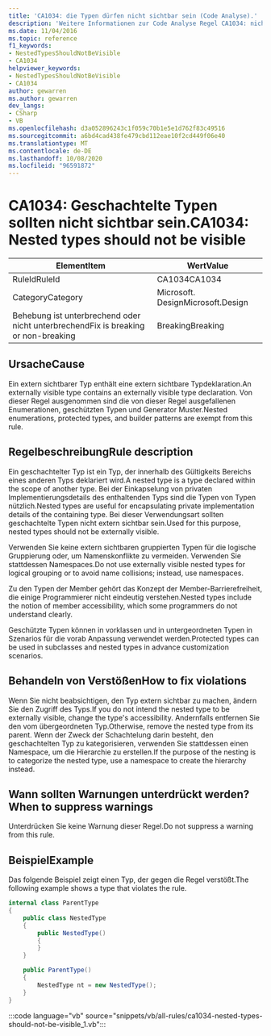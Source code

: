 ```yaml
---
title: 'CA1034: die Typen dürfen nicht sichtbar sein (Code Analyse).'
description: 'Weitere Informationen zur Code Analyse Regel CA1034: nicht sichtbare Typen sollten nicht sichtbar sein.'
ms.date: 11/04/2016
ms.topic: reference
f1_keywords:
- NestedTypesShouldNotBeVisible
- CA1034
helpviewer_keywords:
- NestedTypesShouldNotBeVisible
- CA1034
author: gewarren
ms.author: gewarren
dev_langs:
- CSharp
- VB
ms.openlocfilehash: d3a052896243c1f059c70b1e5e1d762f83c49516
ms.sourcegitcommit: a6bd4cad438fe479cbd112eae10f2cd449f06e40
ms.translationtype: MT
ms.contentlocale: de-DE
ms.lasthandoff: 10/08/2020
ms.locfileid: "96591872"
---
```

# <a name="ca1034-nested-types-should-not-be-visible"></a><span data-ttu-id="a9f2e-103">CA1034: Geschachtelte Typen sollten nicht sichtbar sein.</span><span class="sxs-lookup"><span data-stu-id="a9f2e-103">CA1034: Nested types should not be visible</span></span>

| <span data-ttu-id="a9f2e-104">Element</span><span class="sxs-lookup"><span data-stu-id="a9f2e-104">Item</span></span>                                     | <span data-ttu-id="a9f2e-105">Wert</span><span class="sxs-lookup"><span data-stu-id="a9f2e-105">Value</span></span>            |
|------------------------------------------|------------------|
| <span data-ttu-id="a9f2e-106">RuleId</span><span class="sxs-lookup"><span data-stu-id="a9f2e-106">RuleId</span></span>                                   | <span data-ttu-id="a9f2e-107">CA1034</span><span class="sxs-lookup"><span data-stu-id="a9f2e-107">CA1034</span></span>           |
| <span data-ttu-id="a9f2e-108">Category</span><span class="sxs-lookup"><span data-stu-id="a9f2e-108">Category</span></span>                                 | <span data-ttu-id="a9f2e-109">Microsoft. Design</span><span class="sxs-lookup"><span data-stu-id="a9f2e-109">Microsoft.Design</span></span> |
| <span data-ttu-id="a9f2e-110">Behebung ist unterbrechend oder nicht unterbrechend</span><span class="sxs-lookup"><span data-stu-id="a9f2e-110">Fix is breaking or non-breaking</span></span> | <span data-ttu-id="a9f2e-111">Breaking</span><span class="sxs-lookup"><span data-stu-id="a9f2e-111">Breaking</span></span>         |

## <a name="cause"></a><span data-ttu-id="a9f2e-112">Ursache</span><span class="sxs-lookup"><span data-stu-id="a9f2e-112">Cause</span></span>

<span data-ttu-id="a9f2e-113">Ein extern sichtbarer Typ enthält eine extern sichtbare Typdeklaration.</span><span class="sxs-lookup"><span data-stu-id="a9f2e-113">An externally visible type contains an externally visible type declaration.</span></span> <span data-ttu-id="a9f2e-114">Von dieser Regel ausgenommen sind die von dieser Regel ausgefallenen Enumerationen, geschützten Typen und Generator Muster.</span><span class="sxs-lookup"><span data-stu-id="a9f2e-114">Nested enumerations, protected types, and builder patterns are exempt from this rule.</span></span>

## <a name="rule-description"></a><span data-ttu-id="a9f2e-115">Regelbeschreibung</span><span class="sxs-lookup"><span data-stu-id="a9f2e-115">Rule description</span></span>

<span data-ttu-id="a9f2e-116">Ein geschachtelter Typ ist ein Typ, der innerhalb des Gültigkeits Bereichs eines anderen Typs deklariert wird.</span><span class="sxs-lookup"><span data-stu-id="a9f2e-116">A nested type is a type declared within the scope of another type.</span></span> <span data-ttu-id="a9f2e-117">Bei der Einkapselung von privaten Implementierungsdetails des enthaltenden Typs sind die Typen von Typen nützlich.</span><span class="sxs-lookup"><span data-stu-id="a9f2e-117">Nested types are useful for encapsulating private implementation details of the containing type.</span></span> <span data-ttu-id="a9f2e-118">Bei dieser Verwendungsart sollten geschachtelte Typen nicht extern sichtbar sein.</span><span class="sxs-lookup"><span data-stu-id="a9f2e-118">Used for this purpose, nested types should not be externally visible.</span></span>

<span data-ttu-id="a9f2e-119">Verwenden Sie keine extern sichtbaren gruppierten Typen für die logische Gruppierung oder, um Namenskonflikte zu vermeiden. Verwenden Sie stattdessen Namespaces.</span><span class="sxs-lookup"><span data-stu-id="a9f2e-119">Do not use externally visible nested types for logical grouping or to avoid name collisions; instead, use namespaces.</span></span>

<span data-ttu-id="a9f2e-120">Zu den Typen der Member gehört das Konzept der Member-Barrierefreiheit, die einige Programmierer nicht eindeutig verstehen.</span><span class="sxs-lookup"><span data-stu-id="a9f2e-120">Nested types include the notion of member accessibility, which some programmers do not understand clearly.</span></span>

<span data-ttu-id="a9f2e-121">Geschützte Typen können in vorklassen und in untergeordneten Typen in Szenarios für die vorab Anpassung verwendet werden.</span><span class="sxs-lookup"><span data-stu-id="a9f2e-121">Protected types can be used in subclasses and nested types in advance customization scenarios.</span></span>

## <a name="how-to-fix-violations"></a><span data-ttu-id="a9f2e-122">Behandeln von Verstößen</span><span class="sxs-lookup"><span data-stu-id="a9f2e-122">How to fix violations</span></span>

<span data-ttu-id="a9f2e-123">Wenn Sie nicht beabsichtigen, den Typ extern sichtbar zu machen, ändern Sie den Zugriff des Typs.</span><span class="sxs-lookup"><span data-stu-id="a9f2e-123">If you do not intend the nested type to be externally visible, change the type's accessibility.</span></span> <span data-ttu-id="a9f2e-124">Andernfalls entfernen Sie den vom übergeordneten Typ.</span><span class="sxs-lookup"><span data-stu-id="a9f2e-124">Otherwise, remove the nested type from its parent.</span></span> <span data-ttu-id="a9f2e-125">Wenn der Zweck der Schachtelung darin besteht, den geschachtelten Typ zu kategorisieren, verwenden Sie stattdessen einen Namespace, um die Hierarchie zu erstellen.</span><span class="sxs-lookup"><span data-stu-id="a9f2e-125">If the purpose of the nesting is to categorize the nested type, use a namespace to create the hierarchy instead.</span></span>

## <a name="when-to-suppress-warnings"></a><span data-ttu-id="a9f2e-126">Wann sollten Warnungen unterdrückt werden?</span><span class="sxs-lookup"><span data-stu-id="a9f2e-126">When to suppress warnings</span></span>

<span data-ttu-id="a9f2e-127">Unterdrücken Sie keine Warnung dieser Regel.</span><span class="sxs-lookup"><span data-stu-id="a9f2e-127">Do not suppress a warning from this rule.</span></span>

## <a name="example"></a><span data-ttu-id="a9f2e-128">Beispiel</span><span class="sxs-lookup"><span data-stu-id="a9f2e-128">Example</span></span>

<span data-ttu-id="a9f2e-129">Das folgende Beispiel zeigt einen Typ, der gegen die Regel verstößt.</span><span class="sxs-lookup"><span data-stu-id="a9f2e-129">The following example shows a type that violates the rule.</span></span>

```csharp
internal class ParentType
{
    public class NestedType
    {
        public NestedType()
        {
        }
    }

    public ParentType()
    {
        NestedType nt = new NestedType();
    }
}
```

:::code language="vb" source="snippets/vb/all-rules/ca1034-nested-types-should-not-be-visible_1.vb":::
